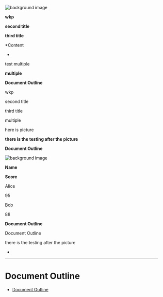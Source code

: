 ![background image](PDFTestingFile001.png)

**wkp**

**second title**

**third title**

\*Content

-

test multiple

**multiple**

**Document Outline**

wkp

second title

third title

multiple

here is picture

**there is the testing after the picture**

**Document Outline**

![background image](PDFTestingFile002.png)

**Name**

**Score**

Alice

95

Bob

88

**Document Outline**

Document Outline

there is the testing after the picture

-

*** ** * ** ***

Document Outline
================

* [Document Outline](PDFTestingFile.html#2)
